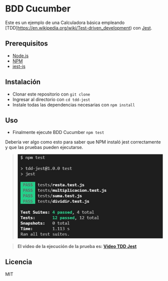 # BDD Cucumber
Este es un ejemplo de una Calculadora básica empleando [TDD]https://en.wikipedia.org/wiki/Test-driven_development) con [Jest](https://jestjs.io/docs/getting-started).

## Prerequisitos

* [Node.js](http://nodejs.org)
* [NPM](http://npmjs.org)
* [jest-js](https://github.com/facebook/jest)

## Instalación

* Clonar este repositorio con `git clone`
* Ingresar al directorio con `cd tdd-jest`
* Instale todas las dependencias necesarias con `npm install`

## Uso

* Finalmente ejecute BDD Cucumber `npm test`

Debería ver algo como esto para saber que NPM instaló jest correctamente y que las pruebas pueden ejecutarse.

>![image info](./readme-assets/1_test.jpg)

>**El video de la ejecución de la prueba es: [Video TDD Jest](./readme-assets/tdd-jest.mp4)**

## Licencia
MIT
